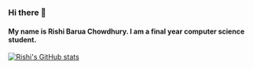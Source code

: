 ### Hi there 👋

#### My name is Rishi Barua Chowdhury. I am a final year computer science student.  

[![Rishi's GitHub stats](https://github-readme-stats.vercel.app/api?username=RISHI1220)](https://github.com/anuraghazra/github-readme-stats)

